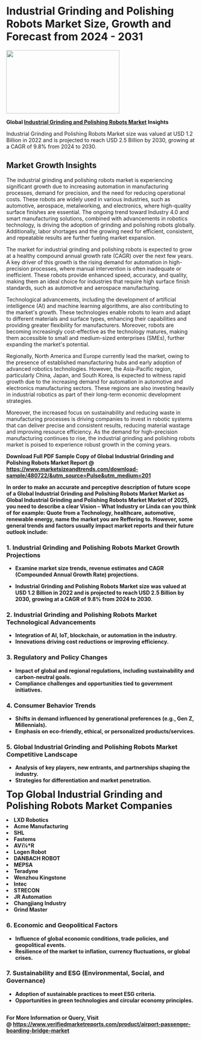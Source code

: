 <H1>Industrial Grinding and Polishing Robots Market Size, Growth and Forecast from 2024 - 2031</H1><img class="aligncenter size-medium wp-image-584254" src="https://thirdeyenews.in/wp-content/uploads/2024/09/Global-Market-Research-300x168.jpeg" alt="" width="300" height="168" /><p><strong>Global&nbsp;<a href="https://www.marketsizeandtrends.com/download-sample/480722/&amp;utm_source=Pulse&amp;utm_medium=201">Industrial Grinding and Polishing Robots Market</a> Insights</strong></p><p>Industrial Grinding and Polishing Robots Market size was valued at USD 1.2 Billion in 2022 and is projected to reach USD 2.5 Billion by 2030, growing at a CAGR of 9.8% from 2024 to 2030.</p><p><h2>Market Growth Insights</h2> <p>The industrial grinding and polishing robots market is experiencing significant growth due to increasing automation in manufacturing processes, demand for precision, and the need for reducing operational costs. These robots are widely used in various industries, such as automotive, aerospace, metalworking, and electronics, where high-quality surface finishes are essential. The ongoing trend toward Industry 4.0 and smart manufacturing solutions, combined with advancements in robotics technology, is driving the adoption of grinding and polishing robots globally. Additionally, labor shortages and the growing need for efficient, consistent, and repeatable results are further fueling market expansion.</p> <p><strong></strong></p> <p>The market for industrial grinding and polishing robots is expected to grow at a healthy compound annual growth rate (CAGR) over the next few years. A key driver of this growth is the rising demand for automation in high-precision processes, where manual intervention is often inadequate or inefficient. These robots provide enhanced speed, accuracy, and quality, making them an ideal choice for industries that require high surface finish standards, such as automotive and aerospace manufacturing.</p> <p>Technological advancements, including the development of artificial intelligence (AI) and machine learning algorithms, are also contributing to the market's growth. These technologies enable robots to learn and adapt to different materials and surface types, enhancing their capabilities and providing greater flexibility for manufacturers. Moreover, robots are becoming increasingly cost-effective as the technology matures, making them accessible to small and medium-sized enterprises (SMEs), further expanding the market's potential.</p> <p>Regionally, North America and Europe currently lead the market, owing to the presence of established manufacturing hubs and early adoption of advanced robotics technologies. However, the Asia-Pacific region, particularly China, Japan, and South Korea, is expected to witness rapid growth due to the increasing demand for automation in automotive and electronics manufacturing sectors. These regions are also investing heavily in industrial robotics as part of their long-term economic development strategies.</p> <p>Moreover, the increased focus on sustainability and reducing waste in manufacturing processes is driving companies to invest in robotic systems that can deliver precise and consistent results, reducing material wastage and improving resource efficiency. As the demand for high-precision manufacturing continues to rise, the industrial grinding and polishing robots market is poised to experience robust growth in the coming years.</p> <p><strong></p><p><span class=""><strong>Download Full PDF Sample Copy of Global Industrial Grinding and Polishing Robots Market Report</strong> @ <a href="https://www.marketsizeandtrends.com/download-sample/480722/&amp;utm_source=Pulse&amp;utm_medium=201" target="_blank">https://www.marketsizeandtrends.com/download-sample/480722/&amp;utm_source=Pulse&amp;utm_medium=201</a></span></p><p>In order to make an accurate and perceptive description of future scope of a Global&nbsp;Industrial Grinding and Polishing Robots Market Market as Global&nbsp;Industrial Grinding and Polishing Robots Market Market of 2025, you need to describe a clear Vision &ndash; What Industry or Linda can you think of for example: Quote from a Technology, healthcare, automotive, renewable energy, name the market you are Reffering to. However, some general trends and factors usually impact market reports and their future outlook include:</p><h3>1.&nbsp;<strong>Industrial Grinding and Polishing Robots Market Growth Projections</strong></h3><ul><li>Examine market size trends, revenue estimates and CAGR (Compounded Annual Growth Rate) projections.</li><li><p>Industrial Grinding and Polishing Robots Market size was valued at USD 1.2 Billion in 2022 and is projected to reach USD 2.5 Billion by 2030, growing at a CAGR of 9.8% from 2024 to 2030.</p></li></ul><h3>2.&nbsp;<strong>Industrial Grinding and Polishing Robots Market Technological Advancements</strong></h3><ul><li>Integration of AI, IoT, blockchain, or automation in the industry.</li><li>Innovations driving cost reductions or improving efficiency.</li></ul><h3>3.&nbsp;<strong>Regulatory and Policy Changes</strong></h3><ul><li>Impact of global and regional regulations, including sustainability and carbon-neutral goals.</li><li>Compliance challenges and opportunities tied to government initiatives.</li></ul><h3>4.&nbsp;<strong>Consumer Behavior Trends</strong></h3><ul><li>Shifts in demand influenced by generational preferences (e.g., Gen Z, Millennials).</li><li>Emphasis on eco-friendly, ethical, or personalized products/services.</li></ul><h3>5.&nbsp;<strong>Global Industrial Grinding and Polishing Robots Market Competitive Landscape</strong></h3><ul><li>Analysis of key players, new entrants, and partnerships shaping the industry.</li><li>Strategies for differentiation and market penetration.</li></ul><p data-pm-slice="1 1 []"><span style="color: inherit; font-family: inherit; font-size: 25px;">Top Global Industrial Grinding and Polishing Robots Market Companies</span></p><div class="" data-test-id=""><p><li>LXD Robotics</li><li> Acme Manufacturing</li><li> SHL</li><li> Fastems</li><li> AVï¼†R</li><li> Logen Robot</li><li> DANBACH ROBOT</li><li> MEPSA</li><li> Teradyne</li><li> Wenzhou Kingstone</li><li> Intec</li><li> STRECON</li><li> JR Automation</li><li> Changjiang Industry</li><li> Grind Master</li></p></div><h3>6.&nbsp;<strong>Economic and Geopolitical Factors</strong></h3><ul><li>Influence of global economic conditions, trade policies, and geopolitical events.</li><li>Resilience of the market to inflation, currency fluctuations, or global crises.</li></ul><h3>7.&nbsp;<strong>Sustainability and ESG (Environmental, Social, and Governance)</strong></h3><ul><li>Adoption of sustainable practices to meet ESG criteria.</li><li>Opportunities in green technologies and circular economy principles.</li></ul><h2><strong style="font-size: 14px;">For More Information or Query, Visit @&nbsp;</strong><a style="background-color: #ffffff; font-size: 14px;" href="https://www.marketsizeandtrends.com/report/industrial-grinding-and-polishing-robots-market/" target="_blank">https://www.verifiedmarketreports.com/product/airport-passenger-boarding-bridge-market</a></h2>